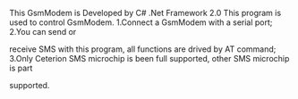 This GsmModem is Developed by C# .Net Framework 2.0 This program is used to control GsmModem. 1.Connect a GsmModem with a serial port; 2.You can send or 

receive SMS with this program, all functions are drived by AT command; 3.Only Ceterion SMS microchip is been full supported, other SMS microchip is part 

supported.

